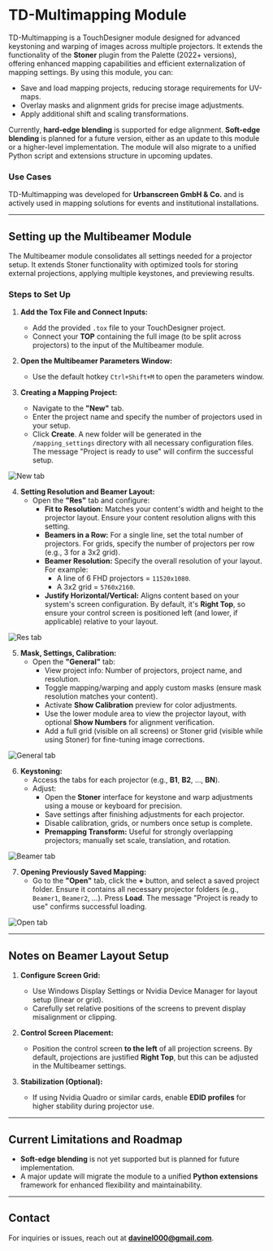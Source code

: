 # TD-Multimapping Module

TD-Multimapping is a TouchDesigner module designed for advanced keystoning and warping of images across multiple projectors. It extends the functionality of the **Stoner** plugin from the Palette (2022+ versions), offering enhanced mapping capabilities and efficient externalization of mapping settings. By using this module, you can:

- Save and load mapping projects, reducing storage requirements for UV-maps.
- Overlay masks and alignment grids for precise image adjustments.
- Apply additional shift and scaling transformations.

Currently, **hard-edge blending** is supported for edge alignment. **Soft-edge blending** is planned for a future version, either as an update to this module or a higher-level implementation. The module will also migrate to a unified Python script and extensions structure in upcoming updates.

### Use Cases
TD-Multimapping was developed for **Urbanscreen GmbH & Co.** and is actively used in mapping solutions for events and institutional installations.

---

## Setting up the Multibeamer Module

The Multibeamer module consolidates all settings needed for a projector setup. It extends Stoner functionality with optimized tools for storing external projections, applying multiple keystones, and previewing results.

### Steps to Set Up

1. **Add the Tox File and Connect Inputs:**
   - Add the provided `.tox` file to your TouchDesigner project.
   - Connect your **TOP** containing the full image (to be split across projectors) to the input of the Multibeamer module.

2. **Open the Multibeamer Parameters Window:**
   - Use the default hotkey `Ctrl+Shift+M` to open the parameters window.

3. **Creating a Mapping Project:**
   - Navigate to the **"New"** tab.
   - Enter the project name and specify the number of projectors used in your setup.
   - Click **Create**. A new folder will be generated in the `/mapping_settings` directory with all necessary configuration files. The message "Project is ready to use" will confirm the successful setup.
  
![New tab](./screenshots/multimapping%20(1).png)

4. **Setting Resolution and Beamer Layout:**
   - Open the **"Res"** tab and configure:
     - **Fit to Resolution:** Matches your content's width and height to the projector layout. Ensure your content resolution aligns with this setting.
     - **Beamers in a Row:** For a single line, set the total number of projectors. For grids, specify the number of projectors per row (e.g., 3 for a 3x2 grid).
     - **Beamer Resolution:** Specify the overall resolution of your layout. For example:
       - A line of 6 FHD projectors = `11520x1080`.
       - A 3x2 grid = `5760x2160`.
     - **Justify Horizontal/Vertical:** Aligns content based on your system's screen configuration. By default, it's **Right Top**, so ensure your control screen is positioned left (and lower, if applicable) relative to your layout.

![Res tab](./screenshots/multimapping%20(2).png)

5. **Mask, Settings, Calibration:**
   - Open the **"General"** tab:
     - View project info: Number of projectors, project name, and resolution.
     - Toggle mapping/warping and apply custom masks (ensure mask resolution matches your content).
     - Activate **Show Calibration** preview for color adjustments.
     - Use the lower module area to view the projector layout, with optional **Show Numbers** for alignment verification.
     - Add a full grid (visible on all screens) or Stoner grid (visible while using Stoner) for fine-tuning image corrections.

![General tab](./screenshots/multimapping%20(5).png)

6. **Keystoning:**
   - Access the tabs for each projector (e.g., **B1**, **B2**, ..., **BN**).
   - Adjust:     
     - Open the **Stoner** interface for keystone and warp adjustments using a mouse or keyboard for precision.
     - Save settings after finishing adjustments for each projector.
     - Disable calibration, grids, or numbers once setup is complete.
     - **Premapping Transform:** Useful for strongly overlapping projectors; manually set scale, translation, and rotation.
    
![Beamer tab](./screenshots/multimapping%20(4).png)

7. **Opening Previously Saved Mapping:**
   - Go to the **"Open"** tab, click the **+** button, and select a saved project folder. Ensure it contains all necessary projector folders (e.g., `Beamer1`, `Beamer2`, ...). Press **Load**. The message "Project is ready to use" confirms successful loading.

![Open tab](./screenshots/multimapping%20(3).png)

---

## Notes on Beamer Layout Setup

1. **Configure Screen Grid:**
   - Use Windows Display Settings or Nvidia Device Manager for layout setup (linear or grid).
   - Carefully set relative positions of the screens to prevent display misalignment or clipping.

2. **Control Screen Placement:**
   - Position the control screen **to the left** of all projection screens. By default, projections are justified **Right Top**, but this can be adjusted in the Multibeamer settings.

3. **Stabilization (Optional):**
   - If using Nvidia Quadro or similar cards, enable **EDID profiles** for higher stability during projector use.

---

## Current Limitations and Roadmap

- **Soft-edge blending** is not yet supported but is planned for future implementation.
- A major update will migrate the module to a unified **Python extensions** framework for enhanced flexibility and maintainability.

---

## Contact

For inquiries or issues, reach out at **[davinel000@gmail.com](mailto:davinel000@gmail.com)**.
